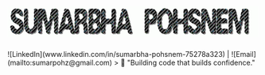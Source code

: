 <h1 align="center">
  <img src="SUMARBHA POHSNEM.gif" alt="Sumarbha Pohsnem" />
</h1>
![LinkedIn](www.linkedin.com/in/sumarbha-pohsnem-75278a323) | ![Email](mailto:sumarpohz@gmail.com)
> 🚀 "Building code that builds confidence."

